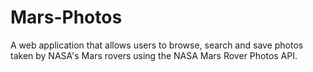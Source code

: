# Mars-Photos
A web application that allows users to browse, search and save photos taken by NASA's Mars rovers using the NASA Mars Rover Photos API.
